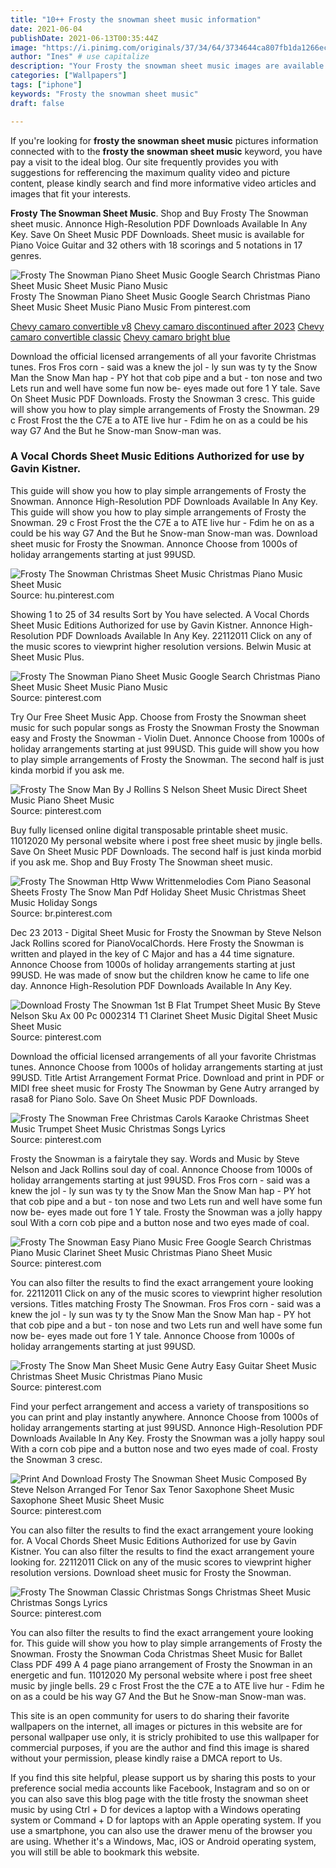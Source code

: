 ```yaml
---
title: "10++ Frosty the snowman sheet music information"
date: 2021-06-04
publishDate: 2021-06-13T00:35:44Z
image: "https://i.pinimg.com/originals/37/34/64/3734644ca807fb1da1266ecd46e94eea.png"
author: "Ines" # use capitalize
description: "Your Frosty the snowman sheet music images are available in this site. Frosty the snowman sheet music are a topic that is being searched for and liked by netizens today. You can Find and Download the Frosty the snowman sheet music files here. Find and Download all royalty-free photos."
categories: ["Wallpapers"]
tags: ["iphone"]
keywords: "Frosty the snowman sheet music"
draft: false

---
```


If you're looking for **frosty the snowman sheet music** pictures information connected with to the **frosty the snowman sheet music** keyword, you have pay a visit to the ideal  blog.  Our site frequently  provides you with  suggestions  for refferencing  the maximum  quality video and picture  content, please kindly search and find more informative video articles and images  that fit your interests.

**Frosty The Snowman Sheet Music**. Shop and Buy Frosty The Snowman sheet music. Annonce High-Resolution PDF Downloads Available In Any Key. Save On Sheet Music PDF Downloads. Sheet music is available for Piano Voice Guitar and 32 others with 18 scorings and 5 notations in 17 genres.

![Frosty The Snowman Piano Sheet Music Google Search Christmas Piano Sheet Music Sheet Music Piano Music](https://i.pinimg.com/originals/c9/16/96/c91696dddb78adabae561bbed1e2771f.png "Frosty The Snowman Piano Sheet Music Google Search Christmas Piano Sheet Music Sheet Music Piano Music")
Frosty The Snowman Piano Sheet Music Google Search Christmas Piano Sheet Music Sheet Music Piano Music From pinterest.com

[Chevy camaro convertible v8](/chevy-camaro-convertible-v8/)
[Chevy camaro discontinued after 2023](/chevy-camaro-discontinued-after-2023/)
[Chevy camaro convertible classic](/chevy-camaro-convertible-classic/)
[Chevy camaro bright blue](/chevy-camaro-bright-blue/)

Download the official licensed arrangements of all your favorite Christmas tunes. Fros Fros corn - said was a knew the jol - ly sun was ty ty the Snow Man the Snow Man hap - PY hot that cob pipe and a but - ton nose and two Lets run and well have some fun now be- eyes made out fore 1 Y tale. Save On Sheet Music PDF Downloads. Frosty the Snowman 3 cresc. This guide will show you how to play simple arrangements of Frosty the Snowman. 29 c Frost Frost the the C7E a to ATE live hur - Fdim he on as a could be his way G7 And the But he Snow-man Snow-man was.

### A Vocal Chords Sheet Music Editions Authorized for use by Gavin Kistner.

This guide will show you how to play simple arrangements of Frosty the Snowman. Annonce High-Resolution PDF Downloads Available In Any Key. This guide will show you how to play simple arrangements of Frosty the Snowman. 29 c Frost Frost the the C7E a to ATE live hur - Fdim he on as a could be his way G7 And the But he Snow-man Snow-man was. Download sheet music for Frosty the Snowman. Annonce Choose from 1000s of holiday arrangements starting at just 99USD.


![Frosty The Snowman Christmas Sheet Music Christmas Piano Music Sheet Music](https://i.pinimg.com/originals/13/db/1c/13db1cffb91468492209a432080f132a.jpg "Frosty The Snowman Christmas Sheet Music Christmas Piano Music Sheet Music")
Source: hu.pinterest.com

Showing 1 to 25 of 34 results Sort by You have selected. A Vocal Chords Sheet Music Editions Authorized for use by Gavin Kistner. Annonce High-Resolution PDF Downloads Available In Any Key. 22112011 Click on any of the music scores to viewprint higher resolution versions. Belwin Music at Sheet Music Plus.

![Frosty The Snowman Piano Sheet Music Google Search Christmas Piano Sheet Music Sheet Music Piano Music](https://i.pinimg.com/originals/c9/16/96/c91696dddb78adabae561bbed1e2771f.png "Frosty The Snowman Piano Sheet Music Google Search Christmas Piano Sheet Music Sheet Music Piano Music")
Source: pinterest.com

Try Our Free Sheet Music App. Choose from Frosty the Snowman sheet music for such popular songs as Frosty the Snowman Frosty the Snowman easy and Frosty the Snowman - Violin Duet. Annonce Choose from 1000s of holiday arrangements starting at just 99USD. This guide will show you how to play simple arrangements of Frosty the Snowman. The second half is just kinda morbid if you ask me.

![Frosty The Snow Man By J Rollins S Nelson Sheet Music Direct Sheet Music Piano Sheet Music](https://i.pinimg.com/originals/45/5e/0e/455e0e25691850c2a83f6381089fda59.jpg "Frosty The Snow Man By J Rollins S Nelson Sheet Music Direct Sheet Music Piano Sheet Music")
Source: pinterest.com

Buy fully licensed online digital transposable printable sheet music. 11012020 My personal website where i post free sheet music by jingle bells. Save On Sheet Music PDF Downloads. The second half is just kinda morbid if you ask me. Shop and Buy Frosty The Snowman sheet music.

![Frosty The Snowman Http Www Writtenmelodies Com Piano Seasonal Sheets Frosty The Snow Man Pdf Holiday Sheet Music Christmas Sheet Music Holiday Songs](https://i.pinimg.com/originals/24/64/e6/2464e67c25c3d10fcc42e8b7ad743e28.jpg "Frosty The Snowman Http Www Writtenmelodies Com Piano Seasonal Sheets Frosty The Snow Man Pdf Holiday Sheet Music Christmas Sheet Music Holiday Songs")
Source: br.pinterest.com

Dec 23 2013 - Digital Sheet Music for Frosty the Snowman by Steve Nelson Jack Rollins scored for PianoVocalChords. Here Frosty the Snowman is written and played in the key of C Major and has a 44 time signature. Annonce Choose from 1000s of holiday arrangements starting at just 99USD. He was made of snow but the children know he came to life one day. Annonce High-Resolution PDF Downloads Available In Any Key.

![Download Frosty The Snowman 1st B Flat Trumpet Sheet Music By Steve Nelson Sku Ax 00 Pc 0002314 T1 Clarinet Sheet Music Digital Sheet Music Sheet Music](https://i.pinimg.com/originals/4a/71/04/4a7104d0829bddcb3a8a718c871ec8bd.jpg "Download Frosty The Snowman 1st B Flat Trumpet Sheet Music By Steve Nelson Sku Ax 00 Pc 0002314 T1 Clarinet Sheet Music Digital Sheet Music Sheet Music")
Source: pinterest.com

Download the official licensed arrangements of all your favorite Christmas tunes. Annonce Choose from 1000s of holiday arrangements starting at just 99USD. Title Artist Arrangement Format Price. Download and print in PDF or MIDI free sheet music for Frosty The Snowman by Gene Autry arranged by rasa8 for Piano Solo. Save On Sheet Music PDF Downloads.

![Frosty The Snowman Free Christmas Carols Karaoke Christmas Sheet Music Trumpet Sheet Music Christmas Songs Lyrics](https://i.pinimg.com/originals/99/22/a2/9922a25137ac334a6d3bb916df4c5e07.jpg "Frosty The Snowman Free Christmas Carols Karaoke Christmas Sheet Music Trumpet Sheet Music Christmas Songs Lyrics")
Source: pinterest.com

Frosty the Snowman is a fairytale they say. Words and Music by Steve Nelson and Jack Rollins soul day of coal. Annonce Choose from 1000s of holiday arrangements starting at just 99USD. Fros Fros corn - said was a knew the jol - ly sun was ty ty the Snow Man the Snow Man hap - PY hot that cob pipe and a but - ton nose and two Lets run and well have some fun now be- eyes made out fore 1 Y tale. Frosty the Snowman was a jolly happy soul With a corn cob pipe and a button nose and two eyes made of coal.

![Frosty The Snowman Easy Piano Music Free Google Search Christmas Piano Music Clarinet Sheet Music Christmas Piano Sheet Music](https://i.pinimg.com/originals/0b/da/28/0bda2855ac3e252d2eca65ebf7b5b1cd.png "Frosty The Snowman Easy Piano Music Free Google Search Christmas Piano Music Clarinet Sheet Music Christmas Piano Sheet Music")
Source: pinterest.com

You can also filter the results to find the exact arrangement youre looking for. 22112011 Click on any of the music scores to viewprint higher resolution versions. Titles matching Frosty The Snowman. Fros Fros corn - said was a knew the jol - ly sun was ty ty the Snow Man the Snow Man hap - PY hot that cob pipe and a but - ton nose and two Lets run and well have some fun now be- eyes made out fore 1 Y tale. Annonce Choose from 1000s of holiday arrangements starting at just 99USD.

![Frosty The Snow Man Sheet Music Gene Autry Easy Guitar Sheet Music Christmas Sheet Music Christmas Piano Music](https://i.pinimg.com/originals/24/b6/c9/24b6c9a35b1f63e94169c1a003329018.png "Frosty The Snow Man Sheet Music Gene Autry Easy Guitar Sheet Music Christmas Sheet Music Christmas Piano Music")
Source: pinterest.com

Find your perfect arrangement and access a variety of transpositions so you can print and play instantly anywhere. Annonce Choose from 1000s of holiday arrangements starting at just 99USD. Annonce High-Resolution PDF Downloads Available In Any Key. Frosty the Snowman was a jolly happy soul With a corn cob pipe and a button nose and two eyes made of coal. Frosty the Snowman 3 cresc.

![Print And Download Frosty The Snowman Sheet Music Composed By Steve Nelson Arranged For Tenor Sax Tenor Saxophone Sheet Music Saxophone Sheet Music Sheet Music](https://i.pinimg.com/originals/db/69/23/db69237eab4a91aa640af30852a272b1.gif "Print And Download Frosty The Snowman Sheet Music Composed By Steve Nelson Arranged For Tenor Sax Tenor Saxophone Sheet Music Saxophone Sheet Music Sheet Music")
Source: pinterest.com

You can also filter the results to find the exact arrangement youre looking for. A Vocal Chords Sheet Music Editions Authorized for use by Gavin Kistner. You can also filter the results to find the exact arrangement youre looking for. 22112011 Click on any of the music scores to viewprint higher resolution versions. Download sheet music for Frosty the Snowman.

![Frosty The Snowman Classic Christmas Songs Christmas Sheet Music Christmas Songs Lyrics](https://i.pinimg.com/originals/37/34/64/3734644ca807fb1da1266ecd46e94eea.png "Frosty The Snowman Classic Christmas Songs Christmas Sheet Music Christmas Songs Lyrics")
Source: pinterest.com

You can also filter the results to find the exact arrangement youre looking for. This guide will show you how to play simple arrangements of Frosty the Snowman. Frosty the Snowman Coda Christmas Sheet Music for Ballet Class PDF 499 A 4 page piano arrangement of Frosty the Snowman in an energetic and fun. 11012020 My personal website where i post free sheet music by jingle bells. 29 c Frost Frost the the C7E a to ATE live hur - Fdim he on as a could be his way G7 And the But he Snow-man Snow-man was.

This site is an open community for users to do sharing their favorite wallpapers on the internet, all images or pictures in this website are for personal wallpaper use only, it is stricly prohibited to use this wallpaper for commercial purposes, if you are the author and find this image is shared without your permission, please kindly raise a DMCA report to Us.

If you find this site helpful, please support us by sharing this posts to your preference social media accounts like Facebook, Instagram and so on or you can also save this blog page with the title frosty the snowman sheet music by using Ctrl + D for devices a laptop with a Windows operating system or Command + D for laptops with an Apple operating system. If you use a smartphone, you can also use the drawer menu of the browser you are using. Whether it's a Windows, Mac, iOS or Android operating system, you will still be able to bookmark this website.
